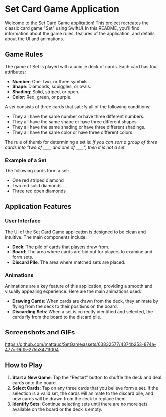 # Set Card Game Application

Welcome to the Set Card Game application! This project recreates the classic card game "Set" using SwiftUI. In this README, you'll find information about the game rules, features of the application, and details about the UI and animations.

## Game Rules

The game of Set is played with a unique deck of cards. Each card has four attributes:

- **Number**: One, two, or three symbols.
- **Shape**: Diamonds, squiggles, or ovals.
- **Shading**: Solid, striped, or open.
- **Color**: Red, green, or purple.

A *set* consists of three cards that satisfy all of the following conditions:

- They all have the same number or have three different numbers.
- They all have the same shape or have three different shapes.
- They all have the same shading or have three different shadings.
- They all have the same color or have three different colors.

The rule of thumb for determining a set is: *If you can sort a group of three cards into "two of ____ and one of ____", then it is not a set.*

### Example of a Set

The following cards form a set:

- One red striped diamond
- Two red solid diamonds
- Three red open diamonds

## Application Features

### User Interface

The UI of the Set Card Game application is designed to be clean and intuitive. The main components include:

- **Deck**: The pile of cards that players draw from. 
- **Board**: The area where cards are laid out for players to examine and form sets.
- **Discard Pile**: The area where matched sets are placed.

### Animations

Animations are a key feature of this application, providing a smooth and visually appealing experience. Here are the main animations used:

- **Drawing Cards**: When cards are drawn from the deck, they animate by flying from the deck to their positions on the board.
- **Discarding Sets**: When a set is correctly identified and selected, the cards fly from the board to the discard pile.

## Screenshots and GIFs



https://github.com/mattauc/SetGame/assets/63832577/4374b253-874a-477c-9bf5-275b3471f004



## How to Play

1. **Start a New Game**: Tap the "Restart" button to shuffle the deck and deal cards onto the board.
2. **Select Cards**: Tap on any three cards that you believe form a set. If the selection is a valid set, the cards will animate to the discard pile, and new cards will be drawn from the deck to replace them.
3. **Identify Sets**: Continue selecting sets until there are no more sets available on the board or the deck is empty.
